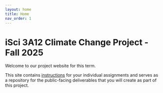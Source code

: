 ```yaml
---
layout: home
title: Home
nav_order: 1
---
```


# iSci 3A12 Climate Change Project - Fall 2025

Welcome to our project website for this term.

This site contains [instructions](assignment-instructions) for your individual assignments and serves as a repository for the public-facing deliverables that you will create as part of this project. 

